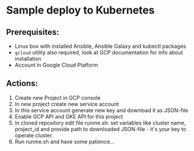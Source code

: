 # Sample deploy to Kubernetes 

## Prerequisites:
- Linux box with installed Ansible, Ansible Galaxy and kubectl packages
- `gcloud` utility also required, look at GCP documentation for info about installation
- Account in Google Cloud Platform

## Actions:
1. Create new Project in GCP console
2. In new project create new service account
3. In this service account generate new key and download it as JSON-file
4. Enable GCP API and GKE API for this project
5. In cloned repository edit file runme.sh: set variables like cluster name, project_id and provide path to downloaded JSON-file - it's your key to operate cluster.
6. Run runme.sh and have some patience...

